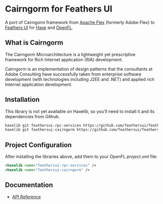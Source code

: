 # Cairngorm for Feathers UI

A port of Cairngorm framework from [Apache Flex](https://flex.apache.org/) (formerly Adobe Flex) to [Feathers UI](https://feathersui.com/) for [Haxe](https://haxe.org/) and [OpenFL](https://openfl.org/).

## What is Cairngorm

The Cairngorm Microarchitecture is a lightweight yet prescriptive framework for Rich Internet application (RIA) development.

Cairngorm is an implementation of design patterns that the consultants at Adobe Consulting have successfully taken from enterprise software development (with technologies including J2EE and .NET) and applied rich Internet application development.

## Installation

This library is not yet available on Haxelib, so you'll need to install it and its dependencies from Github.

```sh
haxelib git feathersui-rpc-services https://github.com/feathersui/feathersui-rpc-services.git
haxelib git feathersui-cairngorm https://github.com/feathersui/feathersui-cairngorm.git
```

## Project Configuration

After installing the libraries above, add them to your OpenFL _project.xml_ file:

```xml
<haxelib name="feathersui-rpc-services" />
<haxelib name="feathersui-cairngorm" />
```

## Documentation

- [API Reference](https://api.feathersui.com/feathersui-cairngorm/)
